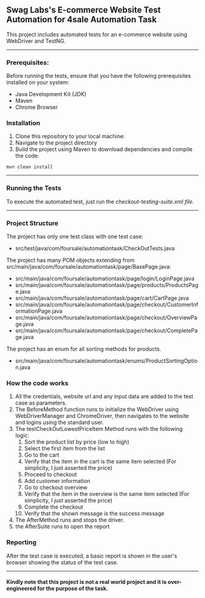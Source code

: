 ## Swag Labs's E-commerce Website Test Automation for 4sale Automation Task

This project includes automated tests for an e-commerce website using WebDriver and TestNG. 

---

### Prerequisites:

Before running the tests, ensure that you have the following prerequisites installed on your system:

*   Java Development Kit (JDK) 
*   Maven 
*   Chrome Browser

### Installation

1.  Clone this repository to your local machine:
2.  Navigate to the project directory
3.  Build the project using Maven to download dependencies and compile the code:

```plaintext
mvn clean install
```

---

### Running the Tests

To execute the automated test, just run the _checkout-testing-suite.xml file._

---

### Project Structure

The project has only one test class with one test case:

*   src/test/java/com/foursale/automationtask/CheckOutTests.java

The project has many POM objects extending from src/main/java/com/foursale/automationtask/page/BasePage.java:

*   src/main/java/com/foursale/automationtask/page/login/LoginPage.java
*   src/main/java/com/foursale/automationtask/page/products/ProductsPage.java
*   src/main/java/com/foursale/automationtask/page/cart/CartPage.java
*   src/main/java/com/foursale/automationtask/page/checkout/CustomerInformationPage.java
*   src/main/java/com/foursale/automationtask/page/checkout/OverviewPage.java
*   src/main/java/com/foursale/automationtask/page/checkout/CompletePage.java

The project has an enum for all sorting methods for products.

*   src/main/java/com/foursale/automationtask/enums/ProductSortingOption.java

### How the code works

1.  All the credentials, website url and any input data are added to the test case as parameters.
2.  The BeforeMethod function runs to initialize the WebDriver using WebDriverManager and ChromeDriver, then navigates to the website and logins using the standard user.
3.  The testCheckOutLowestPriceItem Method runs with the following logic: 
    1.  Sort the product list by price (low to high)
    2.  Select the first item from the list
    3.  Go to the cart
    4.  Verify that the item in the cart is the same item selected (For simplicity, I just asserted the price)
    5.  Proceed to checkout
    6.  Add customer information
    7.  Go to checkout overview
    8.  Verify that the item in the overview is the same item selected (For simplicity, I just asserted the price)
    9.  Complete the checkout
    10.  Verify that the shown message is the success message
4.  The AfterMethod runs and stops the driver.
5.  the AfterSuite runs to open the report

### Reporting

After the test case is executed, a basic report is shown in the user's browser showing the status of the test case.

---

#### Kindly note that this project is not a real world project and it is over-engineered for the purpose of the task.
